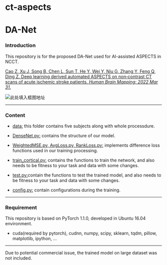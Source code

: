# ct-aspects

# DA-Net
### Introduction

This repository is for the proposed DA-Net used for AI-assisted ASPECTS in NCCT.

[Cao Z, Xu J, Song B, Chen L, Sun T, He Y, Wei Y, Niu G, Zhang Y, Feng Q, Ding Z. Deep learning derived automated ASPECTS on non‐contrast CT scans of acute ischemic stroke patients. *Human Brain Mapping; 2022 Mar 31*.](https://onlinelibrary.wiley.com/doi/full/10.1002/hbm.25845)


![此处填入框图地址](https://github.com/simonsf/ct-aspects/tree/main/img.png)

-------------------------------

### Content

-  [data:](https://github.com/simonsf/ct-aspects/tree/main/data) this folder contains five subjects along with whole processdure.

-  [DenseNet.py:](https://github.com/simonsf/ct-aspects/blob/main/DenseNet.py) contains the structure of our model.

-  [WeightedMSE.py, ](https://github.com/simonsf/ct-aspects/blob/main/WeightedMSE.py) [AvgLoss.py, ](https://github.com/simonsf/ct-aspects/blob/main/AvgLoss.py)[RankLoss.py:](https://github.com/simonsf/ct-aspects/blob/main/RankLoss.py) implements difference loss functions used in our training processing.

-  [train_cortical.py:](https://github.com/simonsf/ct-aspects/blob/main/train_cortical.py) contains the functions to train the network, and also needs to be fitness to your task and data with some changes.

-  [test.py:](https://github.com/simonsf/ct-aspects/blob/main/test.py)contain the functions to test the trained model, and also needs to be fitness to your task and data with some changes.

- [config.py:](https://github.com/simonsf/ct-aspects/blob/main/test.py) contain configurations during the training.  

----------------------

### Requirement

This repository is based on PyTorch 1.1.0, developed in Ubuntu 16.04 environment. 


-  cuda(required by pytorch), cudnn, numpy, scipy, sklearn, tqdm, pillow, matplotlib, ipython, ...

-----------------------

Due to potential commercial issue, the trained model on large dataset was not included.
